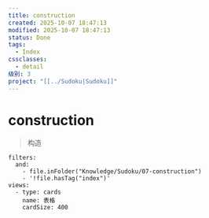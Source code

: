 ```yaml
---
title: construction
created: 2025-10-07 18:47:13
modified: 2025-10-07 18:47:13
status: Done
tags:
  - Index
cssclasses:
  - detail
级别: 3
project: "[[../Sudoku|Sudoku]]"
---
```


# construction

> 构造

```base
filters:
  and:
    - file.inFolder("Knowledge/Sudoku/07-construction")
    - '!file.hasTag("index")'
views:
  - type: cards
    name: 表格
    cardSize: 400
```
